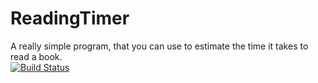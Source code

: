 # ReadingTimer
A really simple program, that you can use to estimate the time it takes to read a book.
<br>
[![Build Status](https://travis-ci.org/SirAntsa/ReadingTimer.svg?branch=master)](https://travis-ci.org/SirAntsa/ReadingTimer)
